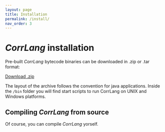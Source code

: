 ```yaml
---
layout: page
title: Installation
permalink: /install/
nav_order: 3
---
```


# _CorrLang_ installation

Pre-built _CorrLang_ bytecode binaries can be downloaded in .zip or .tar format:

[Download .zip](https://github.com/webminz/corr-lang/releases/download/v0.9/corrlang-0.9.zip)

The layout of the archive follows the convention for java applications.
Inside the `/bin` folder you will find start scripts to run CorrLang on UNIX and Windows platforms.

## Compiling _CorrLang_ from source

Of course, you can compile _CorrLang_ yorself. 
